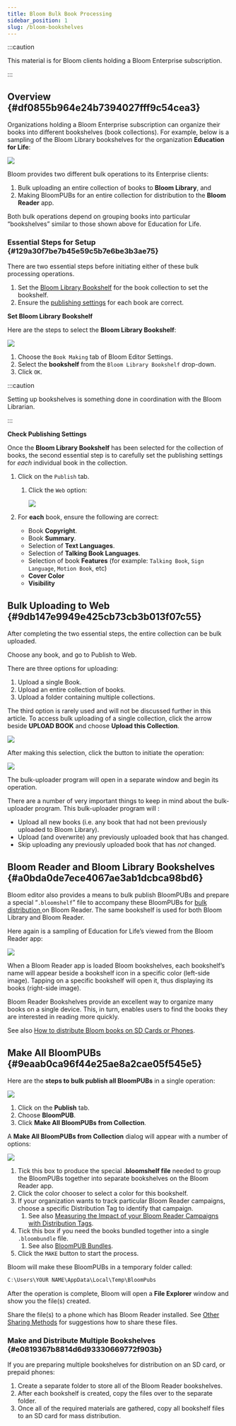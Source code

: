 ```yaml
---
title: Bloom Bulk Book Processing
sidebar_position: 1
slug: /bloom-bookshelves
---
```




:::caution

This material is for Bloom clients holding a Bloom Enterprise subscription.

:::




## Overview {#df0855b964e24b7394027fff9c54cea3}


Organizations holding a Bloom Enterprise subscription can organize their books into different bookshelves (book collections). For example, below is a sampling of the Bloom Library bookshelves for the organization **Education for Life**:


![](./bloom-bookshelves.54bb3b72-79f0-4e68-8be6-d44e965671e1.png)


Bloom provides two different bulk operations to its Enterprise clients: 

1. Bulk uploading an entire collection of books to **Bloom Library**, and
2. Making BloomPUBs for an entire collection for distribution to the **Bloom Reader** app.

Both bulk operations depend on grouping books into particular “bookshelves” similar to those shown above for Education for Life.


### Essential Steps for Setup {#129a30f7be7b45e59c5b7e6be3b3ae75}


There are two essential steps before initiating either of these bulk processing operations.

1. Set the [Bloom Library Bookshelf](/bloom-bookshelves#8874d41827394c69a5ef00d4508fda2a) for the book collection to set the bookshelf.
2. Ensure the [publishing settings](/bloom-bookshelves#0ef8e2f1272c4ea88040940a6cdcce56) for each book are correct.

**Set Bloom Library Bookshelf**


Here are the steps to select the **Bloom Library Bookshelf**:


![](./bloom-bookshelves.5e121b7d-814d-4834-9931-4a9d7d25d42b.png)

1. Choose the `Book Making` tab of Bloom Editor Settings.
2. Select the **bookshelf** from the `Bloom Library Bookshelf` drop-down.
3. Click `OK`.

:::caution

Setting up bookshelves is something done in coordination with the Bloom Librarian. 

:::




**Check Publishing Settings**


Once the **Bloom Library Bookshelf** has been selected for the collection of books, the second essential step is to carefully set the publishing settings for _each_ individual book in the collection. 

1. Click on the `Publish` tab.
	1. Click the `Web` option:

		![](./bloom-bookshelves.e116ff50-edf9-49bb-a2ac-a09a7b75b49c.png)

2. For **each** book, ensure the following are correct:
	- Book **Copyright**.
	- Book **Summary**.
	- Selection of **Text Languages**.
	- Selection of **Talking Book Languages**.
	- Selection of book **Features** (for example: `Talking Book`, `Sign Language`, `Motion Book`, etc)
	- **Cover Color**
	- **Visibility**

## Bulk Uploading to Web {#9db147e9949e425cb73cb3b013f07c55}


After completing the two essential steps, the entire collection can be bulk uploaded. 


Choose any book, and go to Publish to Web.


There are three options for uploading:

1. Upload a single Book.
2. Upload an entire collection of books.
3. Upload a folder containing multiple collections.

The third option is rarely used and will not be discussed further in this article. To access bulk uploading of a single collection, click the arrow beside **UPLOAD BOOK** and choose **Upload this Collection**.


![](./bloom-bookshelves.59382732-bad0-47ed-8796-17e6cf08db09.png)


After making this selection, click the button to initiate the operation:


![](./bloom-bookshelves.7b599ae1-2b38-42c4-8760-2dfeffb9732c.png)


The bulk-uploader program will open in a separate window and begin its operation. 


There are a number of very important things to keep in mind about the bulk-uploader program. This bulk-uploader program will :

- Upload all new books (i.e. any book that had not been previously uploaded to Bloom Library).
- Upload (and overwrite) any previously uploaded book that has changed.
- Skip uploading any previously uploaded book that has _not_ changed.

## Bloom Reader and Bloom Library Bookshelves {#a0bda0de7ece4067ae3ab1dcbca98bd6}


Bloom editor also provides a means to bulk publish BloomPUBs and prepare a special “`.bloomshelf`” file to accompany these BloomPUBs for [bulk distribution ](/BR-distribution)on Bloom Reader. The same bookshelf is used for both Bloom Library and Bloom Reader.


Here again is a sampling of Education for Life’s viewed from the Bloom Reader app:


![](./bloom-bookshelves.ee2b0c52-0319-4060-9106-c1d491ba1812.png)


When a Bloom Reader app is loaded Bloom bookshelves, each bookshelf’s name will appear beside a bookshelf icon in a specific color (left-side image). Tapping on a specific bookshelf will open it, thus displaying its books (right-side image).


Bloom Reader Bookshelves provide an excellent way to organize many books on a single device. This, in turn, enables users to find the books they are interested in reading more quickly.


See also [How to distribute Bloom books on SD Cards or Phones](/BR-distribution).


## Make All BloomPUBs {#9eaab0ca96f44e25ae8a2cae05f545e5}


Here are the **steps to bulk publish all BloomPUBs** in a single operation:


![](./bloom-bookshelves.140a73c7-e15a-4b86-90fa-91e6dac5fd6f.png)

1. Click on the **Publish** tab.
2. Choose **BloomPUB**.
3. Click **Make All BloomPUBs from Collection**.

A **Make All BloomPUBs from Collection** dialog will appear with a number of options:


![](./bloom-bookshelves.5a06535e-96d7-490f-9f74-6862444af239.png)

1. Tick this box to produce the special **.bloomshelf file** needed to group the BloomPUBs together into separate bookshelves on the Bloom Reader app.
2. Click the color chooser to select a color for this bookshelf.
3. If your organization wants to track particular Bloom Reader campaigns, choose a specific Distribution Tag to identify that campaign.
	1. See also [Measuring the Impact of your Bloom Reader Campaigns with Distribution Tags](/bloom-reader-distribution-tags).
4. Tick this box if you need the books bundled together into a single `.bloombundle` file.
	1. See also [BloomPUB Bundles](/bloomPUB-bundles).
5. Click the `MAKE` button to start the process.

Bloom will make these BloomPUBs in a temporary folder called:


```javascript
C:\Users\YOUR NAME\AppData\Local\Temp\BloomPubs
```


After the operation is complete, Bloom will open a **File Explorer** window and show you the file(s) created.


Share the file(s) to a phone which has Bloom Reader installed. See [Other Sharing Methods](/get-books-bloom-reader#e35d8c2330514305aa5622eebaeb57b4) for suggestions how to share these files.


### Make and Distribute Multiple Bookshelves {#e0819367b8814d6d93330669772f903b}


If you are preparing multiple bookshelves for distribution on an SD card, or prepaid phones:

1. Create a separate folder to store all of the Bloom Reader bookshelves.
2. After each bookshelf is created, copy the files over to the separate folder.
3. Once all of the required materials are gathered, copy all bookshelf files to an SD card for mass distribution.
